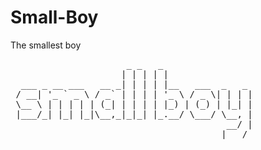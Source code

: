 # Small-Boy
The smallest boy

<pre>
                      _ _   _                 
                     | | | | |                
  ___ _ __ ___   __ _| | | | |__   ___  _   _ 
 / __| '_ ` _ \ / _` | | | | '_ \ / _ \| | | |
 \__ \ | | | | | (_| | | | | |_) | (_) | |_| |
 |___/_| |_| |_|\__,_|_|_| |_.__/ \___/ \__, |
                                         __/ |
                                        |___/ 
</pre>
